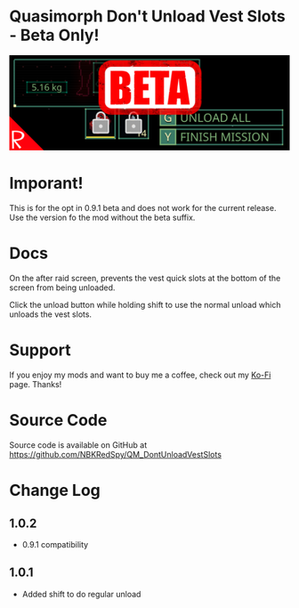 # Quasimorph Don't Unload Vest Slots - Beta Only!

![thumbnail icon](media/thumbnail.png)

# Imporant!
This is for the opt in 0.9.1 beta and does not work for the current release.  Use the version fo the mod without the beta suffix.

# Docs

On the after raid screen, prevents the vest quick slots at the bottom of the screen from being unloaded.

Click the unload button while holding shift to use the normal unload which unloads the vest slots.

# Support
If you enjoy my mods and want to buy me a coffee, check out my [Ko-Fi](https://ko-fi.com/nbkredspy71915) page.
Thanks!

# Source Code
Source code is available on GitHub at https://github.com/NBKRedSpy/QM_DontUnloadVestSlots

# Change Log
## 1.0.2
* 0.9.1 compatibility

## 1.0.1
* Added shift to do regular unload

